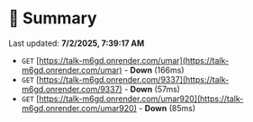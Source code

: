# 📖 Summary
Last updated: **7/2/2025, 7:39:17 AM**

- `GET` [https://talk-m6gd.onrender.com/umar](https://talk-m6gd.onrender.com/umar) - **Down** (166ms)
- `GET` [https://talk-m6gd.onrender.com/9337](https://talk-m6gd.onrender.com/9337) - **Down** (57ms)
- `GET` [https://talk-m6gd.onrender.com/umar920](https://talk-m6gd.onrender.com/umar920) - **Down** (85ms)
